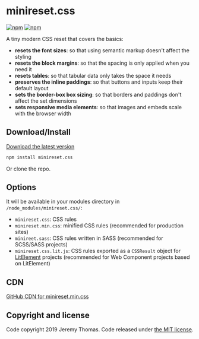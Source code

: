 # minireset.css

[![npm](https://img.shields.io/npm/v/minireset.css.svg)](https://www.npmjs.com/package/minireset.css)
[![npm](https://img.shields.io/npm/dm/minireset.css.svg)](https://www.npmjs.com/package/minireset.css)

A tiny modern CSS reset that covers the basics:

* **resets the font sizes**: so that using semantic markup doesn't affect the styling
* **resets the block margins**: so that the spacing is only applied when you need it
* **resets tables**: so that tabular data only takes the space it needs
* **preserves the inline paddings**: so that buttons and inputs keep their default layout
* **sets the border-box box sizing**: so that borders and paddings don't affect the set dimensions
* **sets responsive media elements**: so that images and embeds scale with the browser width

## Download/Install

[Download the latest version](https://raw.githubusercontent.com/jgthms/minireset.css/master/minireset.min.css)

```sh
npm install minireset.css
```

Or clone the repo.

## Options

It will be available in your modules directory in `/node_modules/minireset.css/`:
* `minireset.css`: CSS rules
* `minireset.min.css`: minified CSS rules (recommended for production sites)
* `minireet.sass`: CSS rules written in SASS (recommended for SCSS/SASS projects)
* `minireset.css.lit.js`: CSS rules exported as a `CSSResult` object for [LitElement](https://lit-element.polymer-project.org/) projects (recommended for Web Component projects based on LitElement)

## CDN

[GitHub CDN for minireset.min.css](https://cdn.jsdelivr.net/gh/jgthms/minireset.css@master/minireset.min.css)

## Copyright and license

Code copyright 2019 Jeremy Thomas. Code released under [the MIT license](https://github.com/jgthms/minireset.css/blob/master/LICENSE).

